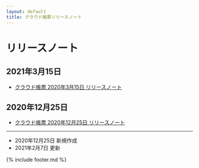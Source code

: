 ```yaml
---
layout: default
title: クラウド帳票リリースノート
---
```


# リリースノート

## 2021年3月15日

* [クラウド帳票 2020年3月15日 リリースノート](/cloudreport-docs/release-notes/20210315.html)

## 2020年12月25日

* [クラウド帳票 2020年12月25日 リリースノート](/cloudreport-docs/release-notes/20201225.html)

-----
* 2020年12月25日 新規作成
* 2021年2月7日 更新

{% include footer.md %}
